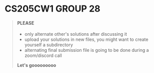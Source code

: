 # CS205CW1 GROUP 28

> #### PLEASE
>
> - only alternate other's solutions after discussing it
> - upload your solutions in new files, you might want to create yourself a subdirectory
> - alternating final submission file is going to be done during a zoom/discord call
>
> **Let's gooooooooo**